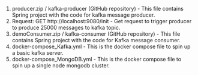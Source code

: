 1. producer.zip / kafka-producer (GitHub repository) - This file contains Spring project with the code for kafka message producer.
  2. Request: GET http://localhost:9080/init - Get request to trigger producer to produce 25000 messages to kafka topic.
3. demoConsumer.zip / kafka-consumer (GitHub repository) - This file contains Spring project with the code for Kafka message consumer.
4. docker-compose_Kafka.yml - This is the docker compose file to spin up a basic kafka server.
5. docker-compose_MongoDB.yml - This is the docker compose file to spin up a single node mongodb cluster.
